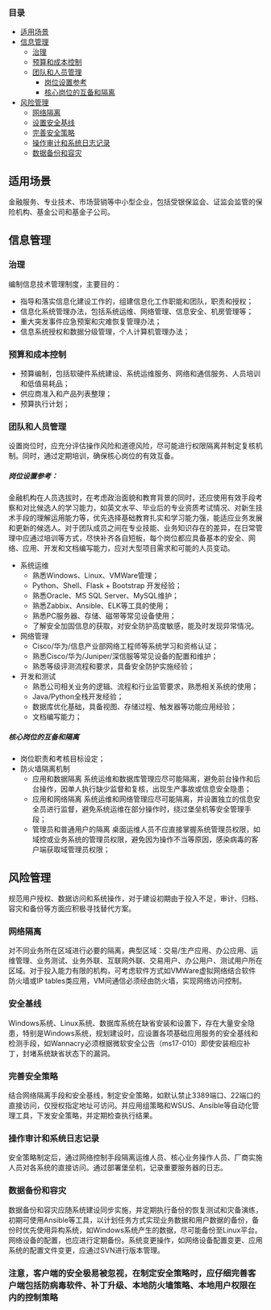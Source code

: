 ### 目录
- [适用场景](#适用场景)
- [信息管理](#信息管理)
  - [治理](#治理)
  - [预算和成本控制](#预算和成本控制)
  - [团队和人员管理](#团队和人员管理)
    - [岗位设置参考](#岗位设置参考)
    - [核心岗位的互备和隔离](#核心岗位的互备和隔离)  
- [风险管理](#风险管理)
  - [网络隔离 ](#网络隔离 )
  - [设置安全基线](#设置安全基线)
  - [完善安全策略](#完善安全策略)
  - [操作审计和系统日志记录](#操作审计和系统日志记录)
  - [数据备份和容灾](#数据备份和容灾)


## 适用场景
金融服务、专业技术、市场营销等中小型企业，包括受银保监会、证监会监管的保险机构、基金公司和基金子公司。
## 信息管理
### 治理
编制信息技术管理制度，主要目的：
- 指导和落实信息化建设工作的，组建信息化工作职能和团队，职责和授权；
- 信息化系统管理办法，包括系统运维、网络管理、信息安全、机房管理等；
- 重大突发事件应急预案和灾难恢复管理办法；
- 信息系统授权和数据分级管理，个人计算机管理办法；
### 预算和成本控制
- 预算编制，包括软硬件系统建设、系统运维服务、网络和通信服务、人员培训和低值易耗品；
- 供应商准入和产品列表整理；
- 预算执行计划；
### 团队和人员管理
设置岗位时，应充分评估操作风险和道德风险，尽可能进行权限隔离并制定复核机制。同时，通过定期培训，确保核心岗位的有效互备。
##### 岗位设置参考：
金融机构在人员选拔时，在考虑政治面貌和教育背景的同时，还应使用有效手段考察和对比候选人的学习能力，如英文水平、毕业后的专业资质考试情况、对新生技术手段的理解运用能力等，优先选择基础教育扎实和学习能力强，能适应业务发展和更新的候选人。对于团队成员之间在专业技能、业务知识存在的差异，在日常管理中应通过培训等方式，尽快补齐各自短板，每个岗位都应具备基本的安全、网络、应用、开发和文档编写能力，应对大型项目需求和可能的人员变动。
- 系统运维
  - 熟悉Windows、Linux、VMWare管理；
  - Python、Shell、Flask + Bootstrap 开发经验；
  - 熟悉Oracle、MS SQL Server、MySQL维护；
  - 熟悉Zabbix、Ansible、ELK等工具的使用；
  - 熟悉PC服务器、存储、磁带等常见设备使用；
  - 了解安全加固信息的获取，对安全防护高度敏感，能及时发现异常情况。
- 网络管理
  - Cisco/华为/信息产业部网络工程师等系统学习和资格认证；
  - 熟悉Cisco/华为/Juniper/深信服等常见设备的配置和维护；
  - 熟悉等级评测流程和要求，具备安全防护实施经验；
- 开发和测试
  - 熟悉公司相关业务的逻辑、流程和行业监管要求，熟悉相关系统的使用；
  - Java/Python全栈开发经验；
  - 数据库优化基础，具备视图、存储过程、触发器等功能应用经验；
  - 文档编写能力；
##### 核心岗位的互备和隔离
- 岗位职责和考核目标设定；
- 防火墙隔离机制
  - 应用和数据隔离 系统运维和数据库管理应尽可能隔离，避免前台操作和后台操作，因单人执行缺少监督和复核，出现生产事故或信息安全隐患；
  - 应用和网络隔离 系统运维和网络管理应尽可能隔离，并设置独立的信息安全员进行监督，避免系统运维在部分操作时，绕过堡垒机等安全管理手段；
  - 管理员和普通用户的隔离 桌面运维人员不应直接掌握系统管理员权限，如域控或业务系统的管理员权限，避免因为操作不当等原因，感染病毒的客户端获取域管理员权限；
## 风险管理
规范用户授权、数据访问和系统操作，对于建设初期由于投入不足，审计、归档、容灾和备份等方面应积极寻找替代方案。
### 网络隔离
对不同业务所在区域进行必要的隔离，典型区域：交易/生产应用、办公应用、运维管理、业务测试、业务外联、互联网外联、交易用户、办公用户、测试用户所在区域。对于投入能力有限的机构，可考虑软件方式如VMWare虚拟网络结合软件防火墙或IP tables类应用，VM间通信必须经由防火墙，实现网络访问控制。
### 安全基线
Windows系统、Linux系统、数据库系统在缺省安装和设置下，存在大量安全隐患，特别是Windows系统，规划建设时，应设置各项基础应用服务的安全基线和检测手段，如Wannacry必须根据微软安全公告（ms17-010）即使安装相应补丁，封堵系统缺省状态下的漏洞。
### 完善安全策略
结合网络隔离手段和安全基线，制定安全策略，如默认禁止3389端口、22端口的直接访问，仅授权指定地址可访问。并应用组策略和WSUS、Ansible等自动化管理工具，下发安全策略，并定期检查执行结果。
### 操作审计和系统日志记录
安全策略制定后，通过网络控制手段隔离运维人员、核心业务操作人员、厂商实施人员对各系统的直接访问。通过部署堡垒机，记录重要服务器的日志。
### 数据备份和容灾
数据备份和容灾应随系统建设同步实施，并定期执行备份的恢复测试和灾备演练，初期可使用Ansible等工具，以计划任务方式实现业务数据和用户数据的备份，备份时优先使用异构系统，如Windows系统产生的数据，尽可能备份至Linux平台。网络设备的配置，也应进行定期备份。系统变更操作，如网络设备配置变更、应用系统的配置文件变更，应通过SVN进行版本管理。
### 注意，客户端的安全极易被忽视，在制定安全策略时，应仔细完善客户端包括防病毒软件、补丁升级、本地防火墙策略、本地用户权限在内的控制策略
